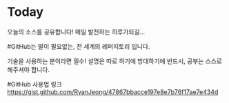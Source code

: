 # Today
오늘의 소스를 공유합니다! 매일 발전하는 하루가되길...

#GitHub는 말이 필요없는, 
전 세계의 레퍼지토리 입니다.

기술을 사용하는 분이라면 필수! 
설명은 따로 하기에 방대하기에 반드시, 
공부는 스스로 해주셔야 합니다.
 
#GitHub 사용법 링크 
https://gist.github.com/RyanJeong/47867bbacce197e8e7b76f17ae7e434d
